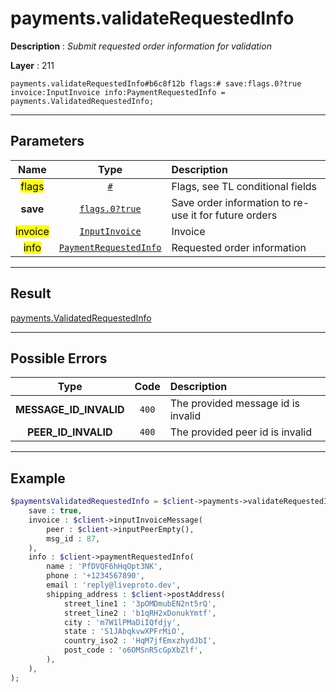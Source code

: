 # payments.validateRequestedInfo

**Description** : *Submit requested order information for validation*

**Layer** : 211

```tl
payments.validateRequestedInfo#b6c8f12b flags:# save:flags.0?true invoice:InputInvoice info:PaymentRequestedInfo = payments.ValidatedRequestedInfo;
```

---

## Parameters

| Name | Type | Description |
| :---: | :---: | :--- |
| <mark>flags</mark> | [`#`](type/#) | Flags, see TL conditional fields |
| **save** | [`flags.0?true`](type/true) | Save order information to re-use it for future orders |
| <mark>invoice</mark> | [`InputInvoice`](type/InputInvoice) | Invoice |
| <mark>info</mark> | [`PaymentRequestedInfo`](type/PaymentRequestedInfo) | Requested order information |

---

## Result

[payments.ValidatedRequestedInfo](type/payments.ValidatedRequestedInfo)

---

## Possible Errors

| Type | Code | Description |
| :---: | :---: | :--- |
| **MESSAGE_ID_INVALID** | `400` | The provided message id is invalid |
| **PEER_ID_INVALID** | `400` | The provided peer id is invalid |

---

## Example

```php
$paymentsValidatedRequestedInfo = $client->payments->validateRequestedInfo(
	save : true,
	invoice : $client->inputInvoiceMessage(
		peer : $client->inputPeerEmpty(),
		msg_id : 87,
	),
	info : $client->paymentRequestedInfo(
		name : 'PfDVQF6hHqOpt3NK',
		phone : '+1234567890',
		email : 'reply@liveproto.dev',
		shipping_address : $client->postAddress(
			street_line1 : '3pOMDmubEN2nt5rQ',
			street_line2 : 'b1qRH2xDonukYmtf',
			city : 'm7W1lPMaDiIQfdjy',
			state : 'S1JAbqkvwXPFrMiO',
			country_iso2 : 'HqM7jfEmxzhydJbI',
			post_code : 'o6OMSnR5cGpXbZlf',
		),
	),
);
```